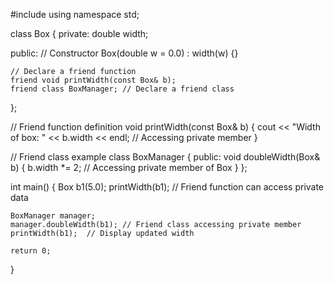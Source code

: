 #include <iostream>
using namespace std;

class Box {
private:
    double width;

public:
    // Constructor
    Box(double w = 0.0) : width(w) {}

    // Declare a friend function
    friend void printWidth(const Box& b);
    friend class BoxManager; // Declare a friend class
};

// Friend function definition
void printWidth(const Box& b) {
    cout << "Width of box: " << b.width << endl;  // Accessing private member
}

// Friend class example
class BoxManager {
public:
    void doubleWidth(Box& b) {
        b.width *= 2;  // Accessing private member of Box
    }
};

int main() {
    Box b1(5.0);
    printWidth(b1);  // Friend function can access private data

    BoxManager manager;
    manager.doubleWidth(b1); // Friend class accessing private member
    printWidth(b1);  // Display updated width

    return 0;
}
